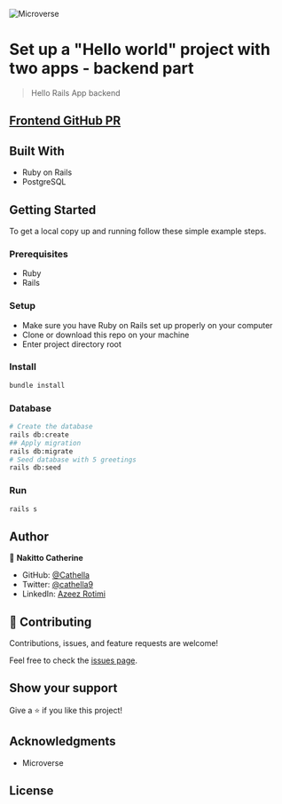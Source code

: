 ![Microverse](https://img.shields.io/badge/Microverse-blueviolet)

# Set up a "Hello world" project with two apps - backend part

> Hello Rails App backend

## [Frontend GitHub PR](https://github.com/Cathella/hello-react-front-end)

## Built With

- Ruby on Rails
- PostgreSQL

## Getting Started

To get a local copy up and running follow these simple example steps.

### Prerequisites

- Ruby
- Rails

### Setup

- Make sure you have Ruby on Rails set up properly on your computer
- Clone or download this repo on your machine
- Enter project directory root

### Install

```sh
bundle install
```

### Database

```sh
# Create the database
rails db:create
## Apply migration
rails db:migrate
# Seed database with 5 greetings
rails db:seed
```

### Run

```sh
rails s
```

## Author

👤 **Nakitto Catherine**

- GitHub: [@Cathella](https://github.com/Cathella)
- Twitter: [@cathella9](https://twitter.com/cathella9)
- LinkedIn: [Azeez Rotimi](https://www.linkedin.com/in/nakitto-catherine2020/)


## 🤝 Contributing

Contributions, issues, and feature requests are welcome!

Feel free to check the [issues page](../../issues/).

## Show your support

Give a ⭐️ if you like this project!

## Acknowledgments

- Microverse

## License